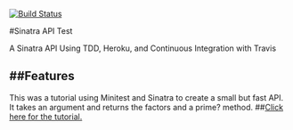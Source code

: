 [![Build Status](https://travis-ci.org/rjrobinson/number_cruncher_api.svg?branch=master)](https://travis-ci.org/rjrobinson/number_cruncher_api)


#Sinatra API Test

A Sinatra API Using TDD, Heroku, and Continuous Integration with Travis

##Features
--------

This was a tutorial using Minitest and Sinatra to create a small but fast API.
It takes an argument and returns the factors and a prime? method.
##[Click here for the tutorial. ](http://www.sitepoint.com/build-sinatra-api-using-tdd-heroku-continuous-integration-travis/)
